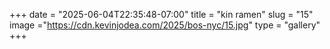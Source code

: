 +++
date = "2025-06-04T22:35:48-07:00"
title = "kin ramen"
slug = "15"
image ="https://cdn.kevinjodea.com/2025/bos-nyc/15.jpg"
type = "gallery"
+++
